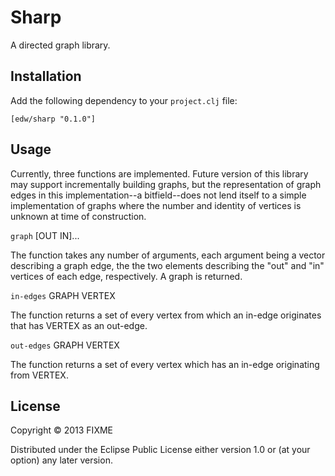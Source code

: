 # Sharp

A directed graph library.

## Installation

Add the following dependency to your `project.clj` file:

```
[edw/sharp "0.1.0"]
```

## Usage

Currently, three functions are implemented. Future version of this
library may support incrementally building graphs, but the
representation of graph edges in this implementation--a bitfield--does
not lend itself to a simple implementation of graphs where the number
and identity of vertices is unknown at time of construction.

`graph` [OUT IN]...

The function  takes any number of arguments, each argument being a vector
describing a graph edge, the the two elements describing the "out" and
"in" vertices of each edge, respectively. A graph is returned.

`in-edges` GRAPH VERTEX

The function returns a set of every vertex from which an in-edge
originates that has VERTEX as an out-edge.

`out-edges` GRAPH VERTEX

The function returns a set of every vertex which has an in-edge
originating from VERTEX.


## License

Copyright © 2013 FIXME

Distributed under the Eclipse Public License either version 1.0 or (at
your option) any later version.
